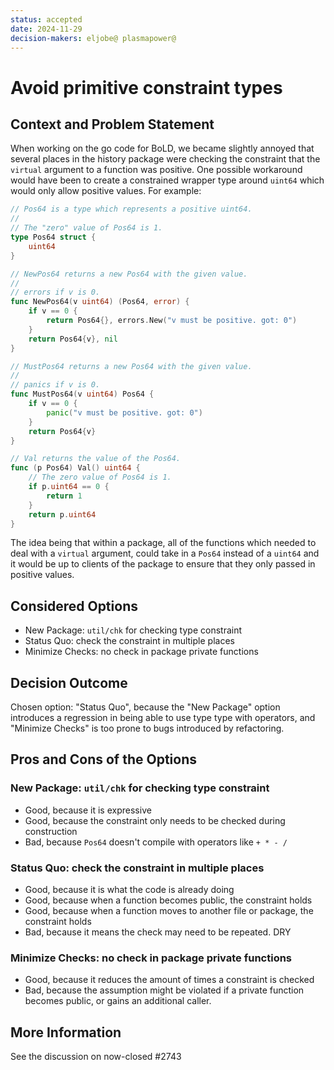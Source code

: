 ```yaml
---
status: accepted
date: 2024-11-29
decision-makers: eljobe@ plasmapower@
---
```


# Avoid primitive constraint types

## Context and Problem Statement

When working on the go code for BoLD, we became slightly annoyed that several
places in the history package were checking the constraint that the `virtual`
argument to a function was positive. One possible workaround would have been
to create a constrained wrapper type around `uint64` which would only allow
positive values. For example:

```go
// Pos64 is a type which represents a positive uint64.
//
// The "zero" value of Pos64 is 1.
type Pos64 struct {
	uint64
}

// NewPos64 returns a new Pos64 with the given value.
//
// errors if v is 0.
func NewPos64(v uint64) (Pos64, error) {
	if v == 0 {
		return Pos64{}, errors.New("v must be positive. got: 0")
	}
	return Pos64{v}, nil
}

// MustPos64 returns a new Pos64 with the given value.
//
// panics if v is 0.
func MustPos64(v uint64) Pos64 {
	if v == 0 {
		panic("v must be positive. got: 0")
	}
	return Pos64{v}
}

// Val returns the value of the Pos64.
func (p Pos64) Val() uint64 {
	// The zero value of Pos64 is 1.
	if p.uint64 == 0 {
		return 1
	}
	return p.uint64
}
```

The idea being that within a package, all of the functions which needed to deal
with a `virtual` argument, could take in a `Pos64` instead of a `uint64` and it
would be up to clients of the package to ensure that they only passed in
positive values.

## Considered Options

* New Package: `util/chk` for checking type constraint
* Status Quo: check the constraint in multiple places
* Minimize Checks: no check in package private functions

## Decision Outcome

Chosen option: "Status Quo", because the "New Package" option introduces a
regression in being able to use type type with operators, and "Minimize Checks"
is too prone to bugs introduced by refactoring.


## Pros and Cons of the Options

### New Package: `util/chk` for checking type constraint

* Good, because it is expressive
* Good, because the constraint only needs to be checked during construction
* Bad, because `Pos64` doesn't compile with operators like `+ * - /`

### Status Quo: check the constraint in multiple places

* Good, because it is what the code is already doing
* Good, because when a function becomes public, the constraint holds
* Good, because when a function moves to another file or package, the constraint holds
* Bad, because it means the check may need to be repeated. DRY

### Minimize Checks: no check in package private functions

* Good, because it reduces the amount of times a constraint is checked
* Bad, because the assumption might be violated if a private function becomes
  public, or gains an additional caller.

## More Information

See the discussion on now-closed #2743
